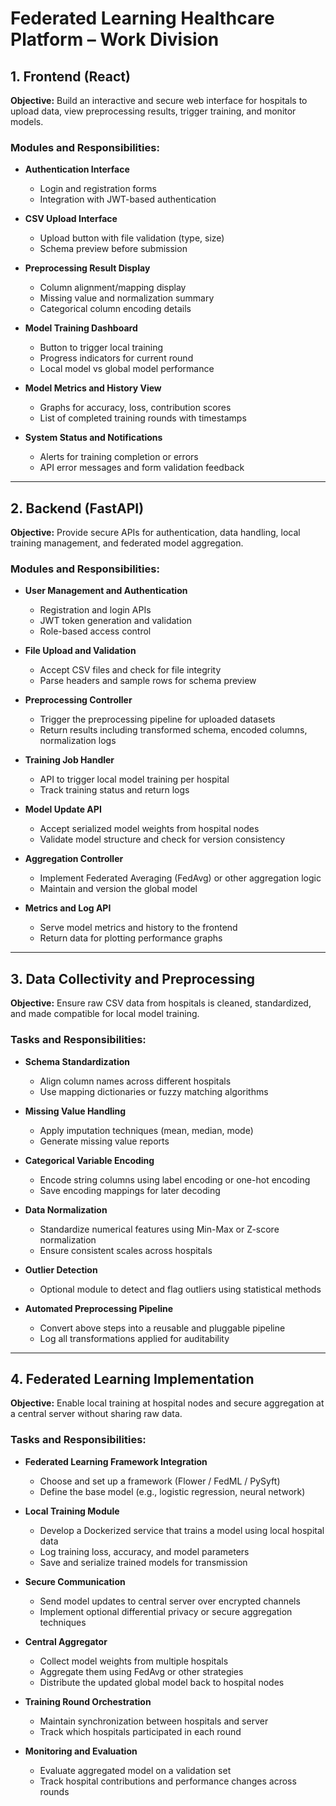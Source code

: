 # Federated Learning Healthcare Platform – Work Division

## 1. Frontend (React)
**Objective:** Build an interactive and secure web interface for hospitals to upload data, view preprocessing results, trigger training, and monitor models.

### Modules and Responsibilities:
- **Authentication Interface**
  - Login and registration forms
  - Integration with JWT-based authentication

- **CSV Upload Interface**
  - Upload button with file validation (type, size)
  - Schema preview before submission

- **Preprocessing Result Display**
  - Column alignment/mapping display
  - Missing value and normalization summary
  - Categorical column encoding details

- **Model Training Dashboard**
  - Button to trigger local training
  - Progress indicators for current round
  - Local model vs global model performance

- **Model Metrics and History View**
  - Graphs for accuracy, loss, contribution scores
  - List of completed training rounds with timestamps

- **System Status and Notifications**
  - Alerts for training completion or errors
  - API error messages and form validation feedback

---

## 2. Backend (FastAPI)
**Objective:** Provide secure APIs for authentication, data handling, local training management, and federated model aggregation.

### Modules and Responsibilities:
- **User Management and Authentication**
  - Registration and login APIs
  - JWT token generation and validation
  - Role-based access control

- **File Upload and Validation**
  - Accept CSV files and check for file integrity
  - Parse headers and sample rows for schema preview

- **Preprocessing Controller**
  - Trigger the preprocessing pipeline for uploaded datasets
  - Return results including transformed schema, encoded columns, normalization logs

- **Training Job Handler**
  - API to trigger local model training per hospital
  - Track training status and return logs

- **Model Update API**
  - Accept serialized model weights from hospital nodes
  - Validate model structure and check for version consistency

- **Aggregation Controller**
  - Implement Federated Averaging (FedAvg) or other aggregation logic
  - Maintain and version the global model

- **Metrics and Log API**
  - Serve model metrics and history to the frontend
  - Return data for plotting performance graphs

---

## 3. Data Collectivity and Preprocessing
**Objective:** Ensure raw CSV data from hospitals is cleaned, standardized, and made compatible for local model training.

### Tasks and Responsibilities:
- **Schema Standardization**
  - Align column names across different hospitals
  - Use mapping dictionaries or fuzzy matching algorithms

- **Missing Value Handling**
  - Apply imputation techniques (mean, median, mode)
  - Generate missing value reports

- **Categorical Variable Encoding**
  - Encode string columns using label encoding or one-hot encoding
  - Save encoding mappings for later decoding

- **Data Normalization**
  - Standardize numerical features using Min-Max or Z-score normalization
  - Ensure consistent scales across hospitals

- **Outlier Detection**
  - Optional module to detect and flag outliers using statistical methods

- **Automated Preprocessing Pipeline**
  - Convert above steps into a reusable and pluggable pipeline
  - Log all transformations applied for auditability

---

## 4. Federated Learning Implementation
**Objective:** Enable local training at hospital nodes and secure aggregation at a central server without sharing raw data.

### Tasks and Responsibilities:
- **Federated Learning Framework Integration**
  - Choose and set up a framework (Flower / FedML / PySyft)
  - Define the base model (e.g., logistic regression, neural network)

- **Local Training Module**
  - Develop a Dockerized service that trains a model using local hospital data
  - Log training loss, accuracy, and model parameters
  - Save and serialize trained models for transmission

- **Secure Communication**
  - Send model updates to central server over encrypted channels
  - Implement optional differential privacy or secure aggregation techniques

- **Central Aggregator**
  - Collect model weights from multiple hospitals
  - Aggregate them using FedAvg or other strategies
  - Distribute the updated global model back to hospital nodes

- **Training Round Orchestration**
  - Maintain synchronization between hospitals and server
  - Track which hospitals participated in each round

- **Monitoring and Evaluation**
  - Evaluate aggregated model on a validation set
  - Track hospital contributions and performance changes across rounds
